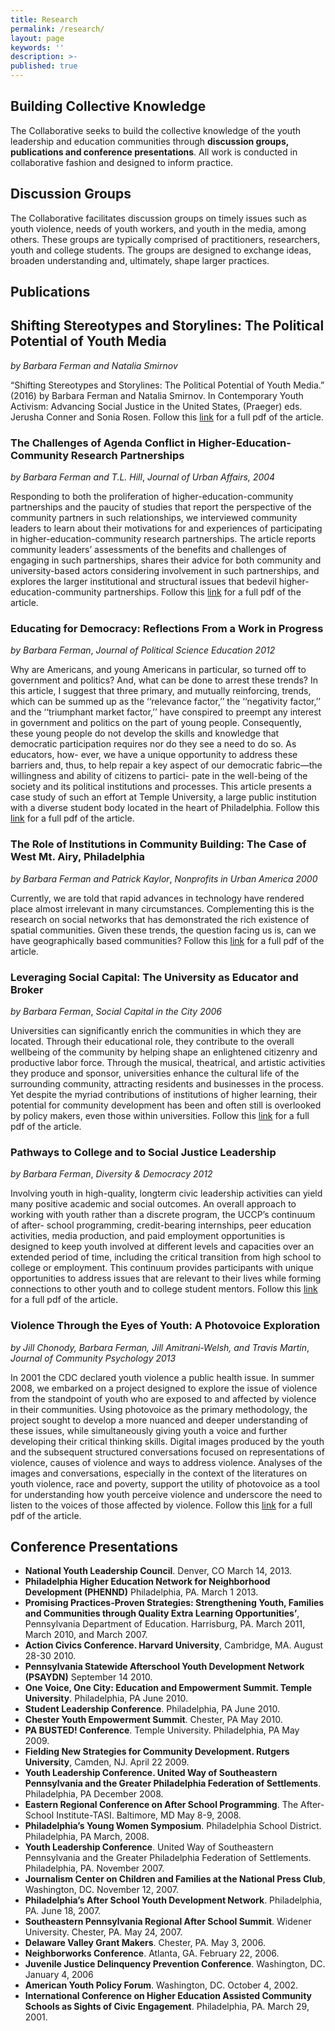 ```yaml
---
title: Research
permalink: /research/
layout: page
keywords: ''
description: >-
published: true
---
```

## Building Collective Knowledge

The Collaborative seeks to build the collective knowledge of the youth leadership and education communities through **discussion groups, publications and conference presentations**. All work is conducted in collaborative fashion and designed to inform practice.

## Discussion Groups

The Collaborative facilitates discussion groups on timely issues such as youth violence, needs of youth workers, and youth in the media, among others. These groups are typically comprised of practitioners, researchers, youth and college students. The groups are designed to exchange ideas, broaden understanding and, ultimately, shape larger practices.

## Publications

## Shifting Stereotypes and Storylines: The Political Potential of Youth Media
_by Barbara Ferman and Natalia Smirnov_

“Shifting Stereotypes and Storylines: The Political Potential of Youth Media.” (2016) by Barbara Ferman and Natalia Smirnov. In Contemporary Youth Activism: Advancing Social Justice in the United States, (Praeger) eds. Jerusha Conner and Sonia Rosen. Follow this [link](https://liberalarts.temple.edu/sites/liberalarts/files/Ferman%20%26%20Smirnov%202015%20%E2%80%93%20Shifting%20Stereotypes%20and%20Storylines.pdf) for a full pdf of the article. 


### The Challenges of Agenda Conflict in Higher-Education-Community Research Partnerships
_by Barbara Ferman and T.L. Hill_,
_Journal of Urban Affairs, 2004_

Responding to both the proliferation of higher-education-community partnerships and the paucity of studies that report the perspective of the community partners in such relationships, we interviewed community leaders to learn about their motivations for and experiences of participating in higher-education-community research partnerships. The article reports community leaders’ assessments of the benefits and challenges of engaging in such partnerships, shares their advice for both community and university-based actors considering involvement in such partnerships, and explores the larger institutional and structural issues that bedevil higher-education-community partnerships. Follow this [link](https://liberalarts.temple.edu/sites/liberalarts/files/jua_article.pdf) for a full pdf of the article. 

### Educating for Democracy: Reflections From a Work in Progress
_by Barbara Ferman_,
_Journal of Political Science Education 2012_

Why are Americans, and young Americans in particular, so turned off to government and politics? And, what can be done to arrest these trends? In this article, I suggest that three primary, and mutually reinforcing, trends, which can be summed up as the ‘‘relevance factor,’’ the ‘‘negativity factor,’’ and the ‘‘triumphant market factor,’’ have conspired to preempt any interest in government and politics on the part of young people. Consequently, these young people do not develop the skills and knowledge that democratic participation requires nor do they see a need to do so. As educators, how- ever, we have a unique opportunity to address these barriers and, thus, to help repair a key aspect of our democratic fabric—the willingness and ability of citizens to partici- pate in the well-being of the society and its political institutions and processes. This article presents a case study of such an effort at Temple University, a large public institution with a diverse student body located in the heart of Philadelphia. Follow this [link](https://liberalarts.temple.edu/sites/liberalarts/files/educating_for_democracy.pdf) for a full pdf of the article. 

### The Role of Institutions in Community Building: The Case of West Mt. Airy, Philadelphia
_by Barbara Ferman and Patrick Kaylor_,
_Nonprofits in Urban America 2000_

Currently, we are told that rapid advances in technology have rendered place almost irrelevant in many circumstances. Complementing this is the research on social networks that has demonstrated the rich existence of spatial communities. Given these trends, the question facing us is, can we have geographically based communities? Follow this [link](https://liberalarts.temple.edu/sites/liberalarts/files/roles_of_institutions.pdf) for a full pdf of the article. 

### Leveraging Social Capital: The University as Educator and Broker
_by Barbara Ferman_,
_Social Capital in the City 2006_

Universities can significantly enrich the communities in which they are located. Through their educational role, they contribute to the overall wellbeing of the community by helping shape an enlightened citizenry and productive labor force. Through the musical, theatrical, and artistic activities they produce and sponsor, universities enhance the cultural life of the surrounding community, attracting residents and businesses in the process. Yet despite the myriad contributions of institutions of higher learning, their potential for community development has been and often still is overlooked by policy makers, even those within universities. Follow this [link](https://liberalarts.temple.edu/sites/liberalarts/files/social_capital_in_the_city.pdf) for a full pdf of the article.

### Pathways to College and to Social Justice Leadership
_by Barbara Ferman_,
_Diversity & Democracy 2012_

Involving youth in high-quality, longterm civic leadership activities can yield many positive academic and social outcomes. An overall approach to working with youth rather than a discrete program, the UCCP’s continuum of after- school programming, credit-bearing internships, peer education activities, media production, and paid employment opportunities is designed to keep youth involved at different levels and capacities over an extended period of time, including the critical transition from high school to college or employment. This continuum provides participants with unique opportunities to address issues that are relevant to their lives while forming connections to other youth and to college student mentors. Follow this [link](https://liberalarts.temple.edu/sites/liberalarts/files/diversity_and_democracy.pdf) for a full pdf of the article.

### Violence Through the Eyes of Youth: A Photovoice Exploration
_by Jill Chonody, Barbara Ferman, Jill Amitrani-Welsh, and Travis Martin_,
_Journal of Community Psychology 2013_

In 2001 the CDC declared youth violence a public health issue. In summer 2008, we embarked on a project designed to explore the issue of violence from the standpoint of youth who are exposed to and affected by violence in their communities. Using photovoice as the primary methodology, the project sought to develop a more nuanced and deeper understanding of these issues, while simultaneously giving youth a voice and further developing their critical thinking skills. Digital images produced by the youth and the subsequent structured conversations focused on representations of violence, causes of violence and ways to address violence. Analyses of the images and conversations, especially in the context of the literatures on youth violence, race and poverty, support the utility of photovoice as a tool for understanding how youth perceive violence and underscore the need to listen to the voices of those affected by violence. Follow this [link](https://liberalarts.temple.edu/sites/liberalarts/files/violence-through-eyes-of-youth.pdf) for a full pdf of the article.

## Conference Presentations

- **National Youth Leadership Council**. Denver, CO March 14, 2013.
- **Philadelphia Higher Education Network for Neighborhood Development (PHENND)** Philadelphia, PA. March 1 2013.
- **Promising Practices-Proven Strategies: Strengthening Youth, Families and Communities through Quality Extra Learning Opportunities’**, Pennsylvania Department of Education. Harrisburg, PA. March 2011, March 2010, and March 2007.
- **Action Civics Conference. Harvard University**, Cambridge, MA. August 28-30 2010.
- **Pennsylvania Statewide Afterschool Youth Development Network (PSAYDN)** September 14 2010.
- **One Voice, One City: Education and Empowerment Summit. Temple University**. Philadelphia, PA June 2010.
- **Student Leadership Conference**. Philadelphia, PA June 2010.
- **Chester Youth Empowerment Summit**. Chester, PA May 2010.
- **PA BUSTED! Conference**. Temple University. Philadelphia, PA May 2009.
- **Fielding New Strategies for Community Development. Rutgers University**, Camden, NJ. April 22 2009.
- **Youth Leadership Conference. United Way of Southeastern Pennsylvania and the Greater Philadelphia Federation of Settlements**. Philadelphia, PA December 2008.
- **Eastern Regional Conference on After School Programming**. The After-School Institute-TASI. Baltimore, MD May 8-9, 2008.
- **Philadelphia’s Young Women Symposium**. Philadelphia School District. Philadelphia, PA March, 2008.
- **Youth Leadership Conference**. United Way of Southeastern Pennsylvania and the Greater Philadelphia Federation of Settlements. Philadelphia, PA. November 2007.
- **Journalism Center on Children and Families at the National Press Club**, Washington, DC. November 12, 2007.
- **Philadelphia’s After School Youth Development Network**. Philadelphia, PA. June 18, 2007.
- **Southeastern Pennsylvania Regional After School Summit**. Widener University. Chester, PA. May 24, 2007.
- **Delaware Valley Grant Makers**. Chester, PA. May 3, 2006.
- **Neighborworks Conference**. Atlanta, GA. February 22, 2006.
- **Juvenile Justice Delinquency Prevention Conference**. Washington, DC. January 4, 2006
- **American Youth Policy Forum**. Washington, DC. October 4, 2002.
- **International Conference on Higher Education Assisted Community Schools as Sights of Civic Engagement**. Philadelphia, PA. March 29, 2001.
